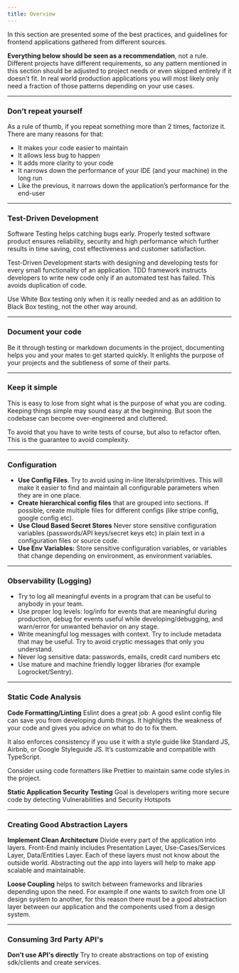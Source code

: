 ```yaml
---
title: Overview
---
```


In this section are presented some of the best practices, and guidelines for frontend applications gathered from different sources.

**Everything below should be seen as a recommendation**, not a rule. Different projects have different requirements, so any pattern mentioned in this section should be adjusted to project needs or even skipped entirely if it doesn't fit. In real world production applications you will most likely only need a fraction of those patterns depending on your use cases.

---

### **Don’t repeat yourself**

As a rule of thumb, if you repeat something more than 2 times, factorize it. There are many reasons for that:

- It makes your code easier to maintain
- It allows less bug to happen
- It adds more clarity to your code
- It narrows down the performance of your IDE (and your machine) in the long run
- Like the previous, it narrows down the application’s performance for the end-user

---

### **Test-Driven Development**

Software Testing helps catching bugs early. Properly tested software product ensures reliability, security and high performance which further results in time saving, cost effectiveness and customer satisfaction.

Test-Driven Development starts with designing and developing tests for every small functionality of an application. TDD framework instructs developers to write new code only if an automated test has failed. This avoids duplication of code.

Use White Box testing only when it is really needed and as an addition to Black Box testing, not the other way around.

<!-- > Code never lies, comments sometimes do.

Only comment about *why* instead of *what*. Use comments only in some special cases, like when writing an counter-intuitive "hack" or performance optimization which is hard to read. -->

---

### **Document your code**

Be it through testing or markdown documents in the project, documenting helps you and your mates to get started quickly. It enlights the purpose of your projects and the subtleness of some of their parts.

---

### **Keep it simple**

This is easy to lose from sight what is the purpose of what you are coding. Keeping things simple may sound easy at the beginning. But soon the codebase can become over-engineered and cluttered.

To avoid that you have to write tests of course, but also to refactor often. This is the guarantee to avoid complexity.

---

### **Configuration**

- **Use Config Files**. Try to avoid using in-line literals/primitives. This will make it easier to find and maintain all configurable parameters when they are in one place.
- **Create hierarchical config files** that are grouped into sections. If possible, create multiple files for different configs (like stripe config, google config etc).
- **Use Cloud Based Secret Stores** Never store sensitive configuration variables (passwords/API keys/secret keys etc) in plain text in a configuration files or source code.
- **Use Env Variables:** Store sensitive configuration variables, or variables that change depending on environment, as environment variables.

---

### **Observability (Logging)**

- Try to log all meaningful events in a program that can be useful to anybody in your team.
- Use proper log levels: log/info for events that are meaningful during production, debug for events useful while developing/debugging, and warn/error for unwanted behavior on any stage.
- Write meaningful log messages with context. Try to include metadata that may be useful. Try to avoid cryptic messages that only you understand.
- Never log sensitive data: passwords, emails, credit card numbers etc
- Use mature and machine friendly logger libraries (for example Logrocket/Sentry).

---

### **Static Code Analysis**

**Code Formatting/Linting** Eslint does a great job: A good eslint config file can save you from developing dumb things. It highlights the weakness of your code and gives you advice on what to do to fix them.

It also enforces consistency if you use it with a style guide like Standard JS, Airbnb, or Google Styleguide JS. It’s customizable and compatible with TypeScript.

Consider using code formatters like Prettier to maintain same code styles in the project.

**Static Application Security Testing** Goal is developers writing more secure code by detecting Vulnerabilities and Security Hotspots

---

### **Creating Good Abstraction Layers**

**Implement Clean Architecture** Divide every part of the application into layers. Front-End mainly includes Presentation Layer, Use-Cases/Services Layer, Data/Entities Layer. Each of these layers must not know about the outside world. Abstracting out the app into layers will help to make app scalable and maintainable.

**Loose Coupling** helps to switch between frameworks and libraries depending upon the need. For example if one wants to switch from one UI design system to another, for this reason there must be a good abstraction layer between our application and the components used from a design system.

---

### **Consuming 3rd Party API's**

**Don't use API's directly** Try to create abstractions on top of existing sdk/clients and create services.
